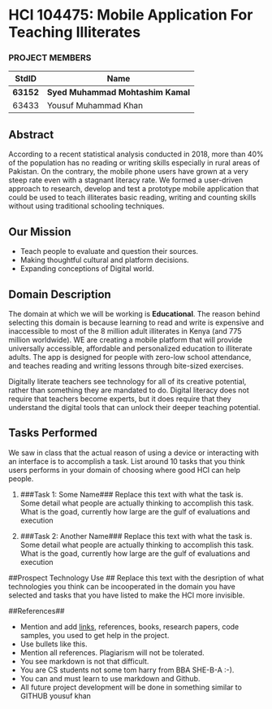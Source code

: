 # HCI 104475: Mobile Application For Teaching Illiterates #
### PROJECT MEMBERS ###
StdID | Name
------------ | -------------
**63152** | **Syed Muhammad Mohtashim Kamal** <!--this is the group leader in bold-->
63433 | Yousuf Muhammad Khan
<!-- Replace name and student ids with acutally group member names and ids-->
## Abstract ##
According to a recent statistical analysis conducted in 2018, more than 40% of the population has no reading or writing skills especially in rural areas of Pakistan. On the contrary, the mobile phone users have grown at a very steep rate even with a stagnant literacy rate. We formed a user-driven approach to research, develop and test a prototype mobile application that could be used to teach illiterates basic reading, writing and counting skills without using traditional schooling techniques.

## Our Mission ##
* Teach people to evaluate and question their sources.
* Making thoughtful cultural and platform decisions.
* Expanding conceptions of Digital world.


## Domain Description ##
The domain at which we will be working is **Educational**. The reason behind selecting this domain is because learning to read and write is expensive and inaccessible to most of the 8 million adult illiterates in Kenya (and 775 million worldwide). WE are creating a mobile platform that will provide universally accessible, affordable and personalized education to illiterate adults. The app is designed for people with zero-low school attendance, and teaches reading and writing lessons through bite-sized exercises.

Digitally literate teachers see technology for all of its creative potential, rather than something they are mandated to do. Digital literacy does not require that teachers become experts, but it does require that they understand the digital tools that can unlock their deeper teaching potential.


## Tasks Performed ##
We saw in class that the actual reason of using a device or interacting with an interface is to accomplish a task. List around 10 tasks that you think users performs in your domain of choosing where good HCI can help people.

1. ###Task 1: Some Name###
Replace this text with what the task is. Some detail what people are actually thinking to accomplish this task. What is the goad, currently how large are the gulf of evaluations and execution

2. ###Task 2: Another  Name###
Replace this text with what the task is. Some detail what people are actually thinking to accomplish this task. What is the goad, currently how large are the gulf of evaluations and execution

##Prospect Technology Use ##
Replace this text with the desription of what technologies you think can be incooperated in the domain you have selected and tasks that you have listed to make the HCI more invisible.

##References##
- Mention and add [links](https://guides.github.com/features/mastering-markdown/), references, books, research papers, code samples, you used to get help in the project.
- Use bullets like this.
- Mention all references. Plagiarism will not be tolerated.
- You see markdown is not that difficult.
- You are CS students not some tom harry from BBA SHE-B-A :-).
- You can and must learn to use markdown and Github. 
- All future project development will be done in something similar to GITHUB
yousuf khan 

